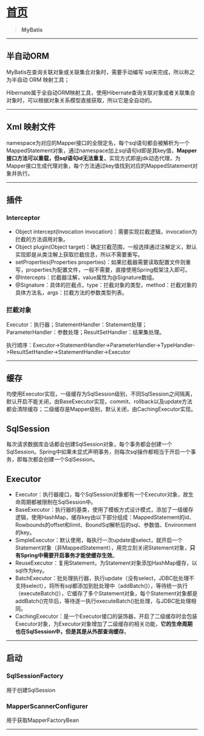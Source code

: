 # [首页](/blog/)

> **MyBatis**

***
## 半自动ORM

MyBatis在查询关联对象或关联集合对象时，需要手动编写 sql来完成，所以称之为半自动 ORM 映射工具；

Hibernate属于全自动ORM映射工具，使用Hibernate查询关联对象或者关联集合对象时，可以根据对象关系模型直接获取，所以它是全自动的。

***

## Xml 映射文件

namespace为对应的Mapper接口的全限定名，每个sql语句都会被解析为一个MappedStatement对象，通过namespace加上sql语句id即是其key值，**Mapper接口方法可以重载，但sql语句id无法重复**。实现方式即是jdk动态代理，为Mapper接口生成代理对象，每个方法通过key值找到对应的MappedStatement对象并执行。

***

## 插件

### Interceptor

- Object intercept(Invocation invocation)：需要实现拦截逻辑，invocation为拦截的方法调用对象。
- Object plugin(Object target)：确定拦截范围，一般选择通过注解定义，默认实现即是从类注解上获取拦截信息，所以不需要重写。
- setProperties(Properties properties)：如果拦截器需要读取配置文件则重写，properties为配置文件，一般不需要，直接使用Spring框架注入即可。
- @Intercepts：拦截器注解，value属性为@Signature数组。
- @Signature：具体的拦截点，type：拦截对象的类型，method：拦截对象的具体方法名，args：拦截方法的参数类型列表。

### 拦截对象

Executor：执行器；StatementHandler：Statement处理；ParameterHandler：参数处理；ResultSetHandler：结果集处理。

执行顺序：Executor->StatementHandler->ParameterHandler->TypeHandler->ResultSetHandler->StatementHandler->Executor

***

## 缓存

均使用Executor实现，一级缓存为SqlSession级别，不同SqlSession之间隔离，默认开启不能关闭，由BaseExecutor实现，commit、rollback以及update方法都会清除缓存；二级缓存是Mapper级别，默认关闭，由CachingExecutor实现。

## SqlSession

每次请求数据库会话都会创建SqlSession对象，每个事务都会创建一个SqlSession。Spring中如果未显式声明事务，则每次sql操作都相当于开启一个事务，即每次都会创建一个SqlSession。

## Executor

- Executor：执行器接口，每个SqlSession对象都有一个Executor对象，故生命周期都被限制在SqlSession中。
- BaseExecutor：执行器的基类，使用了模板方式设计模式，添加了一级缓存逻辑，使用HashMap，缓存key由以下部分组成：MappedStatement的id、Rowbounds的offset和limit、BoundSql解析后的sql、参数值、Environment的key。
- SimpleExecutor：默认使用，每执行一次update或select，就开启一个Statement对象（非MappedStatement），用完立刻关闭Statement对象，**只有Spring中需要开启事务才能使缓存生效**。
- ReuseExecutor：复用Statement，为Statement对象添加HashMap缓存，以sql作为key。
- BatchExecutor：批处理执行器，执行update（没有select，JDBC批处理不支持select），将所有sql都添加到批处理中（addBatch()），等待统一执行（executeBatch()），它缓存了多个Statement对象，每个Statement对象都是addBatch()完毕后，等待逐一执行executeBatch()批处理，与JDBC批处理相同。
- CachingExecutor：是一个Executor接口的装饰器，开启了二级缓存时会包装Executor对象，为Executor对象增加了二级缓存的相关功能，**它的生命周期也在SqlSession中，但是其是从外部查询缓存**。

***

## 启动

### SqlSessionFactory

用于创建SqlSession

### MapperScannerConfigurer

用于获取MapperFactoryBean

***